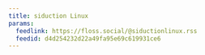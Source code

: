 ```yaml
---
title: siduction Linux
params:
  feedlink: https://floss.social/@siductionlinux.rss
  feedid: d4d254232d22a49fa95e69c619931ce6
---
```

